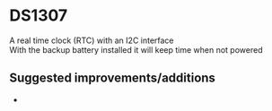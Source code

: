 # DS1307  

A real time clock (RTC) with an I2C interface  
With the backup battery installed it will keep time when not powered  

## Suggested improvements/additions 
* 
